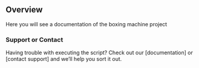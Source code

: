## Overview

Here you will see a documentation of the boxing machine project

### Support or Contact

Having trouble with executing the script? Check out our [documentation] or [contact support] and we’ll help you sort it out.
